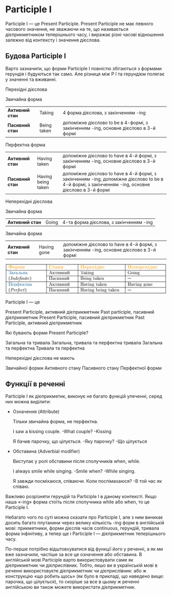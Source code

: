 # Participle I

<p><span class="p1">Participle I</span> — це Present Participle. Present Participle не має певного часового значення, не зважаючи на те, що називається дієприкметником теперішнього часу, і виражає різні часові відношення залежно від контексту і значення дієслова.</p>

## Будова Participle I

Варто зазначити, що форми Participle I повністю збігаються з формами герундія і будуються так само. Але різниця між Р І та герундієм полягає у значенні та вживанні.

<p><span class="p2">Перехідні дієслова</span></p>

<span class="p1">Звичайна форма</span>
<table>
<tr>
<td><b>Активний стан</b></td>
<td>Taking</td>
<td>4 форма дієслова, з закінченням -ing</td>
</tr>
<tr>
<td><b>Пасивний стан</b></td>
<td>Being taken</td>
<td>допоміжне дієслово to be в 4-формі, з закінченням -ing, основне дієслово в 3-й формі</td>
</tr>
</table>

<span class="p1">Перфектна форма</span>
<table>
<tr>
<td><b>Активний стан</b></td>
<td>Having taken</td>
<td>допоміжне дієслово to have в 4-й формі, з закінченням -ing, основне дієслово в 3-й формі</td>
</tr>
<tr>
<td><b>Пасивний стан</b></td>
<td>Having being taken</td>
<td>допоміжне дієслово to have в 4-й формі, з закінченням -ing, допоміжне дієслово to be в 4-й формі, з закінченням -ing, основне дієслово в 3-й формі</td>
</tr>
</table>

<p><span class="p2">Неперехідні дієслова</span></p>

<span class="p1">Звичайна форма</span>
<table>
<tr>
<td><b>Активний стан</b></td>
<td>Going</td>
<td>4-та форма дієслова, з закінченням -ing</td>
</tr>
</table>

<span class="p1">Звичайна форма</span>
<table>
<tr>
<td><b>Активний стан</b></td>
<td>Having gone</td>
<td>допоміжне дієслово to have в 4-й формі, з закінченням -ing, основне дієслово в 3-й формі</td>
</tr>
</table>

<div align="center"><img src="p12_1.png"/></div>

<quiz correctLabel="correct" incorrectLabel="incorrect" checkLabel="check">
    <question text="">
        <p>Participle I — це</p>
        <answer correct>Present Participle, активний дієприкметник</answer>
        <answer>Past participle, пасивний дієприкметник</answer>
        <answer>Present Participle, пасивний дієприкметник</answer>
        <answer>Past Participle, активний дієприкметник</answer>
    </question>
    <question text="">
        <p>Які бувають форми Present Participle?</p>
        <answer>Загальна та тривала</answer>
        <answer>Загальна, тривала та перфектна тривала</answer>
        <answer correct>Загальна та перфектна</answer>
        <answer>Тривала та перфектна</answer>
    </question>
    <question text="">
        <p>Неперехідні дієслова не мають</p>
        <answer>Звичайної форми</answer>
        <answer>Активного стану</answer>
        <answer correct>Пасивного стану</answer>
        <answer>Перфектної форми</answer>
    </question>
</quiz>

## Функції в реченні

<p><span class="p1">Participle I</span> як дієприкметик, виконує не багато функцій упеченні, серед них можна виділити:</p>

<ul>
<li><span class="p1">Означення (Attribute)</span></li>
<p>Тільки звичайна форма, не перфектна.</p>
<p>I saw a kissing couple. -What couple? -Kissing</p>
<p>Я бачив парочку, що цілується. -Яку парочку? -Що цілується</p>
<li><span class="p1">Обставина (Adverbial modifier)</span></li>
<p>Виступає у ролі обставини після сполучників when, while.</p>
<p>I always smile while singing. -Smile when? -While singing.</p>
<p>Я завжди посміхаюся, співаючи. Коли поспімахаюся? -В той час як співаю.</p>
</ul>

<p>Важливо розрізняти герундій та Participle I в даному контексті. Якщо наша «-ing»  форма стоїть після сполучника while або when, то це Participle I.</p>

<p>Небагато чого по суті можна сказати про Participle I, але з ним виникає досить багато плутанини через велику кількість -ing форм в англійській мові: прикметники, форми дієслів часів continuous, герундій, тривала форма інфінітиву, а тепер ще і Participle I — дієприкметник теперішнього часу.</p>

<p>По-перше потрібно відштовхуватися від функції його у реченні, а як ми вже зазначили, частіше за все це означення або обставина. В англійській мові Participle варто використовувати саме як дієприкметник чи дієприслівник. Тобто, якшо ви в українській мові в реченні використовуєте дієприкметник чи дієприслівник: або ж конструкцію «що робить щось» (як  було в прикладі, що наведено вище: парочка, що цілується), то скоріше за все в цьому ж реченні англійською ви також можете використати дієприкметник.</p>

